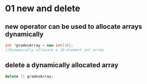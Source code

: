 # 01 **new** and **delete**

## **new** operator can be used to allocate arrays dynamically
```c++
int *gradesArray = new int[10];
//Dynamically allocate a 10-element int array 
```

## delete a dynamically allocated array
```c++
delete [] gradesArray;
```

